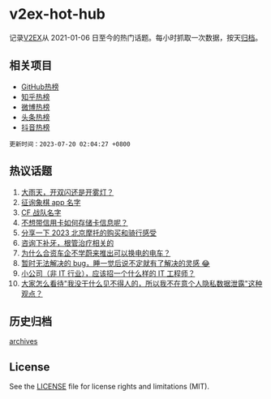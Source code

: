 # v2ex-hot-hub

 记录[V2EX](https://www.v2ex.com/)从 2021-01-06 日至今的热门话题。每小时抓取一次数据，按天[归档](archives)。
 
 ## 相关项目

- [GitHub热榜](https://github.com/it985/github-hot-hub)
- [知乎热榜](https://github.com/it985/zhihu-hot-hub)
- [微博热榜](https://github.com/it985/weibo-hot-hub)
- [头条热榜](https://github.com/it985/toutiao-hot-hub)
- [抖音热榜](https://github.com/it985/douyin-hot-hub)


 `更新时间：2023-07-20 02:04:27 +0800`

## 热议话题

1. [大雨天，开双闪还是开雾灯？](https://www.v2ex.com/t/957913)
1. [征询象棋 app 名字](https://www.v2ex.com/t/957995)
1. [CF 战队名字](https://www.v2ex.com/t/957930)
1. [不想带信用卡如何存储卡信息呢？](https://www.v2ex.com/t/957908)
1. [分享一下 2023 北京摩托的购买和骑行感受](https://www.v2ex.com/t/957867)
1. [咨询下补牙，根管治疗相关的](https://www.v2ex.com/t/957858)
1. [为什么合资车企不学蔚来推出可以换电的电车？](https://www.v2ex.com/t/957956)
1. [暂时无法解决的 bug，睡一觉后说不定就有了解决的灵感 😂](https://www.v2ex.com/t/957844)
1. [小公司（非 IT 行业），应该招一个什么样的 IT 工程师？](https://www.v2ex.com/t/957969)
1. [大家怎么看待"我没干什么见不得人的，所以我不在意个人隐私数据泄露"这种观点？](https://www.v2ex.com/t/958060)

## 历史归档

[archives](archives)

## License

See the [LICENSE](LICENSE) file for license rights and limitations (MIT).
